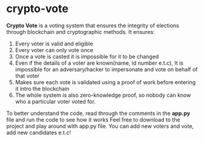 # crypto-vote
**Crypto Vote** is a voting system that ensures the integrity of elections through blockchain and cryptographic methods.
It ensures:
1) Every voter is valid and eligible
2) Every voter can only vote once
3) Once a vote is casted it is impossible for it to be changed
4) Even if the details of a voter are known(name, id number e.t.c), It is impossible for an adversary/hacker to impersonate and vote on behalf of that voter
5) Makes sure each vote is validated using a proof of work before entering it intro the blockchain
6) The whole system is also zero-knowledge proof, so nobody can know who a particular voter voted for.


To better understand the code, read through the comments in the **app.py** file and run the code to see how it works
Feel free to download to the project and play around with app.py file. You can add new voters and vote, add new candidates e.t.c!
